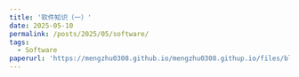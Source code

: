 ```yaml
---
title: '软件知识（一）'
date: 2025-05-10
permalink: /posts/2025/05/software/
tags:
  - Software
paperurl: 'https://mengzhu0308.github.io/mengzhu0308.githup.io/files/blog/2025-05-10-software.pdf'
---
```

